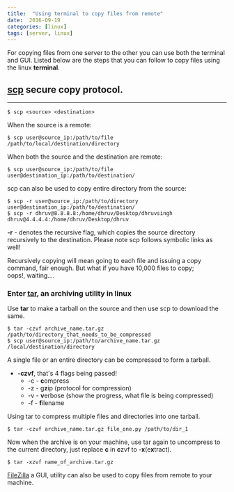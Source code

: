 ```yaml
---
title:  "Using terminal to copy files from remote"
date:  2016-09-19
categories: [linux]
tags: [server, linux]
---
```

For copying files from one server to the other you can use both the terminal and GUI. Listed below are the steps that you can follow to copy files using the linux **terminal**.

## [**scp**](http://man7.org/linux/man-pages/man1/scp.1.html) secure copy protocol.  
--------

```
$ scp <source> <destination>  
```
When the source is a remote:  

```
$ scp user@source_ip:/path/to/file /path/to/local/destination/directory
```

When both the source and the destination are remote:  

```
$ scp user@source_ip:/path/to/file user@destination_ip:/path/to/destination/
```

scp can also be used to copy entire directory from the source:

```
$ scp -r user@source_ip:/path/to/directory user@destination_ip:/path/to/destination/  
$ scp -r dhruv@8.8.8.8:/home/dhruv/Desktop/dhruvsingh dhruv@4.4.4.4:/home/dhruv/Desktop/dhruv
```
**-r** - denotes the recursive flag, which copies the source directory recursively to the destination. Please note scp follows symbolic links as well!

Recursively copying will mean going to each file and issuing a copy command, fair enough. But what if you have 10,000 files to copy;  
oops!, waiting....  

### Enter [tar](http://man7.org/linux/man-pages/man1/tar.1.html), an archiving utility in linux

Use **tar** to make a tarball on the source and then use scp to download the same.

```
$ tar -czvf archive_name.tar.gz /path/to/directory_that_needs_to_be_compressed
$ scp user@source_ip:/path/to/archive_name.tar.gz /local/destination/directory
```

A single file or an entire directory can be compressed to form a tarball.

* **-czvf**, that's 4 flags being passed!
  * -c - **c**ompress
  * -z - g**z**ip (protocol for compression)
  * -v - **v**erbose (show the progress, what file is being compressed)
  * -f - **f**ilename

Using tar to compress multiple files and directories into one tarball.

```
$ tar -czvf archive_name.tar.gz file_one.py /path/to/dir_1
```

Now when the archive is on your machine, use tar again to uncompress to the current directory, just replace **c** in **c**zvf to **-x**(e**x**tract).

```
$ tar -xzvf name_of_archive.tar.gz
```

[FileZilla](https://filezilla-project.org/) a GUI, utility can also be used to copy files from remote to your machine.
